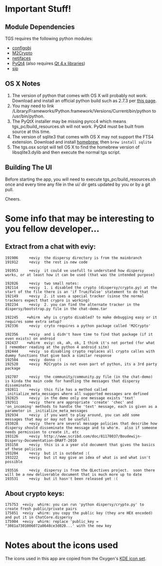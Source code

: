 # Important Stuff!

## Module Dependencies
TGS requires the following python modules:
- [configobj](http://www.voidspace.org.uk/python/configobj.html)
- [M2Crypto](http://chandlerproject.org/Projects/MeTooCrypto)
- [netifaces](http://alastairs-place.net/projects/netifaces/)
- [PyQt4](http://www.riverbankcomputing.com/software/pyqt/download)
(also requires [Qt 4.x libraries](http://qt-project.org/downloads))
- [sip](http://www.riverbankcomputing.com/software/sip/download)

## OS X Notes
1. The version of python that comes with OS X will probably not work. Download and install
an official python build such as 2.7.3 per [this page](http://www.python.org/getit/mac/).
2. You may need to link /Library/Frameworks/Python.framework/Versions/Current/bin/python
to /usr/bin/python.
3. The PyQtX installer may be missing pyrcc4 which means tgs_pc/build_resources.sh will
not work. PyQt4 must be built from source at this time.
4. The version of sqlite3 that comes with OS X may not support the FTS4 extension.
Download and install [homebrew](http://mxcl.github.com/homebrew/), then
`brew install sqlite`
5. The tgs.osx script will tell OS X to find the homebrew version of libsqlite3.dylib and
then execute the normal tgs script.

## Building The UI
Before starting the app, you will need to execute tgs_pc/build_resources.sh once
and every time any file in the ui/ dir gets updated by you or by a git pull.

Cheers.

# Some info that may be interesting to you fellow developer...

## Extract from a chat with eviy:
	191906     +eviy  the dispersy directory is from the mainbranch
	191912     +eviy  the rest is new code
	
	191953     +eviy  it could ve usefull to understand how dispersy works, or at least how it can be used (that was the intended purpose)
	
	192026     +eviy  two small notes:
	192114     +eviy  1. i disabled the crypto (dispersy/crypto.py) at the start of the file there is an 'if True/False' statement to do that
	192149     +eviy  2. it uses a special tracker (sinse the normal trackers expect that crypro is working)
	192234     +eviy  2. you can find the alternate tracker in the dispersy/bootstrap.py file in the chat-demo.tar
	
	192245    +whirm  why is crypto disabled? to make debugging easy or it requires some extra setup?
	192336     +eviy  cryto requires a python package called 'M2Crypto'
	
	192356     +eviy  and i didn't have time to find that package (if it even exists) on android
	192437    +whirm  eviy: ok, ah, ok, I think it's not ported (for what I remember reading at the python 4 android site)
	192444     +eviy  so disabling crypto replaces all crypto calles with dummy functions that give back a similar response
	192504     +eviy  donno :(
	192520     +eviy  M2Crypto is not even part of python, its a 3rd party package
	
	192707     +eviy  the community/community.py file (in the chat-demo) is kinda the main code for handling the messages that dispersy disseminates
	192811     +eviy  this file has a method called _initialize_meta_messages where all supported messages are defined
	192825     +eviy  in the demo only one message exists 'text'
	192911     +eviy  there are appropriate 'create' 'chec' and 'on_incoming' methods to handle the 'text' message, each is given as a parameter in _initialize_meta_messages
	192934     +eviy  if you want to play around, you can add some messages that may or may not be usefull
	193028     +eviy  there are several message policies that describe how dispersy should disseminate the message and to who'm.  also if someone needs permission to create it, etc
	193126     +eviy  http://www.scribd.com/doc/81170037/Boudewijn-Dispersy-Documentation-DRAFT-2010
	193158     +eviy  this is a a year old document that gives the basics of these policies
	193204     +eviy  but it is outdated :(
	193222     +eviy  but it may give an idea of what is and what isn't possible
	
	193516     +eviy  dispersy is from the QLectives project.  soon there will be a new deliverable document that is much more up to date
	193531     +eviy  but it hasn't been released yet :(

## About crypto keys:
	175753  +eviy  whirm: you can run 'python dispersy/crypto.py' to create fresh public/private pairs
	175851  +eviy  whirm: you copy the public key (they are HEX encoded) and put it in ChatCore.dispersy
	175904  +eviy  whirm: replace 'public_key = "3081a7301006072a8648ce3d020...' with the new key

# Notes about the icons used
The icons used in this app are copied from the Oxygen's [KDE icon set](http://www.oxygen-icons.org).
